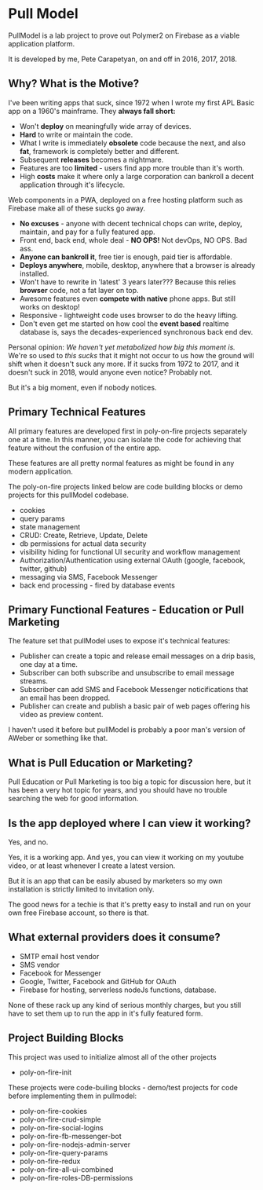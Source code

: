 # Pull Model

PullModel is a lab project to prove out Polymer2 on Firebase as a viable application platform.

It is developed by me, Pete Carapetyan, on and off in 2016, 2017, 2018.

## Why? What is the Motive?

I've been writing apps that suck, since 1972 when I wrote my first APL Basic app on a 1960's mainframe. 
They **always fall short:**


* Won't **deploy** on meaningfully wide array of devices.
* **Hard** to write or maintain the code.
* What I write is immediately **obsolete** code because the next, and also **fat**, framework is completely better and different.
* Subsequent **releases** becomes a nightmare.
* Features are too **limited** - users find app more trouble than it's worth.
* High **costs** make it where only a large corporation can bankroll a decent application through it's lifecycle.

Web components in a PWA, deployed on a free hosting platform such as Firebase make all of these sucks go away.

* **No excuses** - anyone with decent technical chops can write, deploy, maintain, and pay for a fully featured app.
* Front end, back end, whole deal - **NO OPS!** Not devOps, NO OPS. Bad ass.
* **Anyone can bankroll it**, free tier is enough, paid tier is affordable.
* **Deploys anywhere**, mobile, desktop, anywhere that a browser is already installed.
* Won't have to rewrite in 'latest' 3 years later??? Because this relies **browser** code, not a fat layer on top.
* Awesome features even **compete with native** phone apps. But still works on desktop!
* Responsive - lightweight code uses browser to do the heavy lifting.
* Don't even get me started on how cool the **event based** realtime database is, says the decades-experienced synchronous back end dev.

Personal opinion: _We haven't yet metabolized how big this moment is._ We're so used to _this sucks_ that it might not 
occur to us how the ground will shift when it doesn't suck any more.  If it sucks from 1972 to 2017, and it doesn't suck 
in 2018, would anyone even notice? Probably not. 

But it's a big moment, even if nobody notices.

## Primary Technical Features

All primary features are developed first in poly-on-fire projects separately one at a time. In this manner, you can 
isolate the code for achieving that feature without the confusion of the entire app.

These features are all pretty normal features as might be found in any modern application.

The poly-on-fire projects linked below are code building blocks or demo projects for this pullModel codebase.

* cookies
* query params
* state management
* CRUD: Create, Retrieve, Update, Delete 
* db permissions for actual data security
* visibility hiding for functional UI security and workflow management
* Authorization/Authentication using external OAuth (google, facebook, twitter, github) 
* messaging via SMS, Facebook Messenger
* back end processing - fired by database events

## Primary Functional Features - Education or Pull Marketing

The feature set that pullModel uses to expose it's technical features:

* Publisher can create a topic and release email messages on a drip basis, one day at a time.
* Subscriber can both subscribe and unsubscribe to email message streams.
* Subscriber can add SMS and Facebook Messenger noticifications that an email has been dropped.
* Publisher can create and publish a basic pair of web pages offering his video as preview content.

I haven't used it before but pullModel is probably a poor man's version of AWeber or something like that.

## What is Pull Education or Marketing?

Pull Education or Pull Marketing is too big a topic for discussion here, but it has been a very hot topic for years, and you 
should have no trouble searching the web for good information.

## Is the app deployed where I can view it working?

Yes, and no.

Yes, it is a working app. And yes, you can view it working on my youtube video, or at least whenever I create a latest 
version. 

But it is an app that can be easily abused by marketers so my own installation is strictly limited to 
invitation only. 

The good news for a techie is that it's pretty easy to install and run on your own free Firebase account, so there is that.
 
## What external providers does it consume?

* SMTP email host vendor
* SMS vendor
* Facebook for Messenger
* Google, Twitter, Facebook and GitHub for OAuth
* Firebase for hosting, serverless nodeJs functions, database.

None of these rack up any kind of serious monthly charges, but you still have to set them up to run the app in 
it's fully featured form.

## Project Building Blocks ##

This project was used to initialize almost all of the other projects

* poly-on-fire-init

These projects were code-builing blocks - demo/test projects for code before implementing them in pullmodel:

* poly-on-fire-cookies
* poly-on-fire-crud-simple		
* poly-on-fire-social-logins
* poly-on-fire-fb-messenger-bot		
* poly-on-fire-nodejs-admin-server
* poly-on-fire-query-params		
* poly-on-fire-redux
* poly-on-fire-all-ui-combined		
* poly-on-fire-roles-DB-permissions




